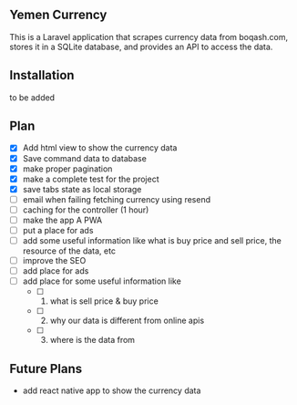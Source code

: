 ## Yemen Currency

This is a Laravel application that scrapes currency data from boqash.com, stores it in a SQLite database, and provides an API to access the data.

## Installation
to be added

## Plan
- [x] Add html view to show the currency data
- [x] Save command data to database
- [x] make proper pagination
- [x] make a complete test for the project
- [x] save tabs state as local storage
- [ ] email when failing fetching currency using resend
- [ ] caching for the controller (1 hour)
- [ ] make the app A PWA
- [ ] put a place for ads
- [ ] add some useful information like what is buy price and sell price, the resource of the data, etc
- [ ] improve the SEO
- [ ] add place for  ads
- [ ] add place for some useful information like 
  - [ ] 1. what is sell price & buy price
  - [ ] 2. why our data is different from online apis
  - [ ] 3. where is the data from
  
## Future Plans
- add react native app to show the currency data
